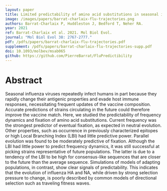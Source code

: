```yaml
---
layout: paper
title: Limited predictability of amino acid substitutions in seasonal influenza viruses
image: /images/papers/barrat-charlaix-flu-trajectories.png
authors: Barrat-Charlaix P, Huddleston J, Bedford T, Neher RA.
year: 2021
ref: Barrat-Charlaix et al. 2021. Mol Biol Evol.
journal: "Mol Biol Evol 38: 2767-2777."
pdf: /pdfs/papers/barrat-charlaix-flu-trajectories.pdf
supplement: /pdfs/papers/barrat-charlaix-flu-trajectories-supp.pdf
doi: 10.1093/molbev/msab065
github: https://github.com/PierreBarrat/FluPredictibility
---
```


# Abstract

Seasonal influenza viruses repeatedly infect humans in part because they rapidly change their antigenic properties and evade host immune responses, necessitating frequent updates of the vaccine composition. Accurate predictions of strains circulating in the future could therefore improve the vaccine match. Here, we studied the predictability of frequency dynamics and fixation of amino acid substitutions. Current frequency was the strongest predictor of eventual fixation, as expected in neutral evolution. Other properties, such as occurrence in previously characterized epitopes or high Local Branching Index (LBI) had little predictive power. Parallel evolution was found to be moderately predictive of fixation. Although the LBI had little power to predict frequency dynamics, it was still successful at picking strains representative of future populations. The latter is due to a tendency of the LBI to be high for consensus-like sequences that are closer to the future than the average sequence. Simulations of models of adapting populations, in contrast, show clear signals of predictability. This indicates that the evolution of influenza HA and NA, while driven by strong selection pressure to change, is poorly described by common models of directional selection such as traveling fitness waves.
